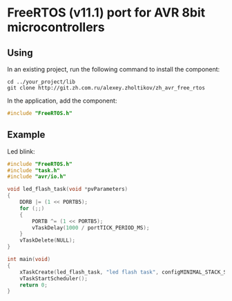 # FreeRTOS (v11.1) port for AVR 8bit microcontrollers

## Using

In an existing project, run the following command to install the component:

```text
cd ../your_project/lib
git clone http://git.zh.com.ru/alexey.zholtikov/zh_avr_free_rtos
```

In the application, add the component:

```c
#include "FreeRTOS.h"
```

## Example

Led blink:

```c
#include "FreeRTOS.h"
#include "task.h"
#include "avr/io.h"

void led_flash_task(void *pvParameters)
{
    DDRB |= (1 << PORTB5);
    for (;;)
    {
        PORTB ^= (1 << PORTB5);
        vTaskDelay(1000 / portTICK_PERIOD_MS);
    }
    vTaskDelete(NULL);
}

int main(void)
{
    xTaskCreate(led_flash_task, "led flash task", configMINIMAL_STACK_SIZE, NULL, tskIDLE_PRIORITY, NULL);
    vTaskStartScheduler();
    return 0;
}
```
